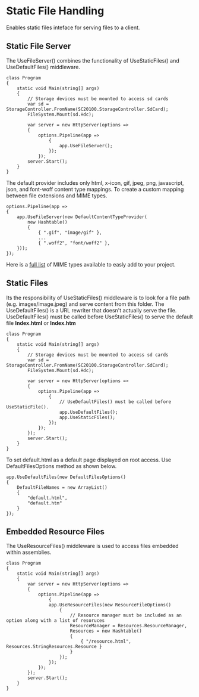 # Static File Handling
Enables static files inteface for serving files to a client. 

## Static File Server
The UseFileServer() combines the functionality of UseStaticFiles() and UseDefaultFiles() middleware.

```CSharp
class Program
{
    static void Main(string[] args)
    {
        // Storage devices must be mounted to access sd cards
        var sd = StorageController.FromName(SC20100.StorageController.SdCard);
        FileSystem.Mount(sd.Hdc);
        
        var server = new HttpServer(options =>
        {
            options.Pipeline(app =>
                {
                    app.UseFileServer();
                });
            });
        server.Start();
    }
}
```

The default provider includes only html, x-icon, gif, jpeg, png, javascript, json, and font-woff content type mappings. To create a custom mapping between file extensions and MIME types.

```CSharp
options.Pipeline(app =>
{
    app.UseFileServer(new DefaultContentTypeProvider(
        new Hashtable()
        {
            { ".gif", "image/gif" },
            ...
            { ".woff2", "font/woff2" },
    }));
});
```

Here is a <a href="CONTENTTYPES.md"> full list</a> of MIME types available to easly add to your project.


## Static Files

Its the responsibility of UseStaticFiles() middleware is to look for a file path (e.g. images/image.jpeg) and serve content from this folder. The UseDefaultFiles() is a URL rewriter that doesn't actually serve the file. UseDefaultFiles() must be called before UseStaticFiles() to serve the default file **Index.html** or **Index.htm**

```CSharp
class Program
{
    static void Main(string[] args)
    {
        // Storage devices must be mounted to access sd cards
        var sd = StorageController.FromName(SC20100.StorageController.SdCard);
        FileSystem.Mount(sd.Hdc);
        
        var server = new HttpServer(options =>
        {
            options.Pipeline(app =>
                {
                    // UseDefaultFiles() must be called before UseStaticFile().
                    app.UseDefaultFiles();
                    app.UseStaticFiles();
                });
            });
        });
        server.Start();
    }
}
```

To set default.html as a default page displayed on root access. Use DefaultFilesOptions method as shown below.
```CSharp
app.UseDefaultFiles(new DefaultFilesOptions()
{
    DefaultFileNames = new ArrayList()
    {
        "default.html",
        "default.htm"
    }
});
```

## Embedded Resource Files

The UseResourceFiles() middleware is used to access files embedded within assemblies.

```CSharp
class Program
{    
    static void Main(string[] args)
    { 
        var server = new HttpServer(options =>
        {
            options.Pipeline(app =>
                {
                app.UseResourceFiles(new ResourceFileOptions()
                    {
                        // Resource manager must be included as an option along with a list of resoruces
                        ResourceManager = Resources.ResourceManager,
                        Resources = new Hashtable()
                        {
                            { "/resource.html", Resources.StringResources.Resource }
                        }
                    });
                });
            });
        });
        server.Start();
    }
}
```